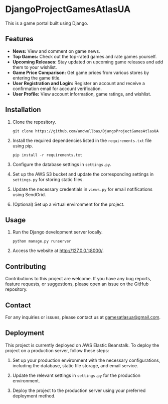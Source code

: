 # DjangoProjectGamesAtlasUA

This is a game portal built using Django.

## Features

- **News:** View and comment on game news.
- **Top Games:** Check out the top-rated games and rate games yourself.
- **Upcoming Releases:** Stay updated on upcoming game releases and add them to your wishlist.
- **Game Price Comparison:** Get game prices from various stores by entering the game title.
- **User Registration and Login:** Register an account and receive a confirmation email for account verification.
- **User Profile:** View account information, game ratings, and wishlist.

## Installation

1. Clone the repository.
    ```shell
    git clone https://github.com/andwellbas/DjangoProjectGamesAtlasUA
    ```

2. Install the required dependencies listed in the `requirements.txt` file using pip.
    ```shell
    pip install -r requirements.txt
    ```

3. Configure the database settings in `settings.py`.

4. Set up the AWS S3 bucket and update the corresponding settings in `settings.py` for storing static files.

5. Update the necessary credentials in `views.py` for email notifications using SendGrid.

6. (Optional) Set up a virtual environment for the project.

## Usage

1. Run the Django development server locally.
    ```shell
    python manage.py runserver
    ```

2. Access the website at http://127.0.0.1:8000/.

## Contributing

Contributions to this project are welcome. If you have any bug reports, feature requests, or suggestions, please open an issue on the GitHub repository.

## Contact

For any inquiries or issues, please contact us at gamesatlasua@gmail.com.

## Deployment

This project is currently deployed on AWS Elastic Beanstalk. To deploy the project on a production server, follow these steps:

1. Set up your production environment with the necessary configurations, including the database, static file storage, and email service.

2. Update the relevant settings in `settings.py` for the production environment.

3. Deploy the project to the production server using your preferred deployment method.